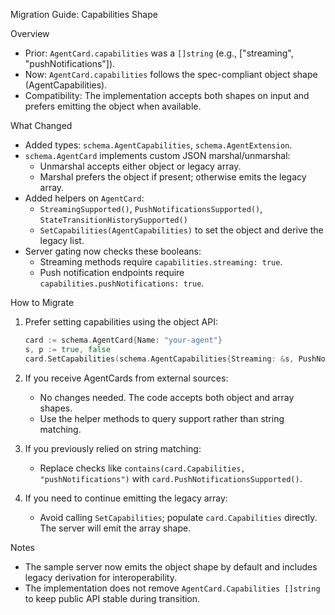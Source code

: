 Migration Guide: Capabilities Shape

Overview
- Prior: `AgentCard.capabilities` was a `[]string` (e.g., ["streaming", "pushNotifications"]).
- Now: `AgentCard.capabilities` follows the spec-compliant object shape (AgentCapabilities).
- Compatibility: The implementation accepts both shapes on input and prefers emitting the object when available.

What Changed
- Added types: `schema.AgentCapabilities`, `schema.AgentExtension`.
- `schema.AgentCard` implements custom JSON marshal/unmarshal:
  - Unmarshal accepts either object or legacy array.
  - Marshal prefers the object if present; otherwise emits the legacy array.
- Added helpers on `AgentCard`:
  - `StreamingSupported()`, `PushNotificationsSupported()`, `StateTransitionHistorySupported()`
  - `SetCapabilities(AgentCapabilities)` to set the object and derive the legacy list.
- Server gating now checks these booleans:
  - Streaming methods require `capabilities.streaming: true`.
  - Push notification endpoints require `capabilities.pushNotifications: true`.

How to Migrate
1) Prefer setting capabilities using the object API:
   ```go
   card := schema.AgentCard{Name: "your-agent"}
   s, p := true, false
   card.SetCapabilities(schema.AgentCapabilities{Streaming: &s, PushNotifications: &p})
   ```

2) If you receive AgentCards from external sources:
   - No changes needed. The code accepts both object and array shapes.
   - Use the helper methods to query support rather than string matching.

3) If you previously relied on string matching:
   - Replace checks like `contains(card.Capabilities, "pushNotifications")` with `card.PushNotificationsSupported()`.

4) If you need to continue emitting the legacy array:
   - Avoid calling `SetCapabilities`; populate `card.Capabilities` directly. The server will emit the array shape.

Notes
- The sample server now emits the object shape by default and includes legacy derivation for interoperability.
- The implementation does not remove `AgentCard.Capabilities []string` to keep public API stable during transition.
